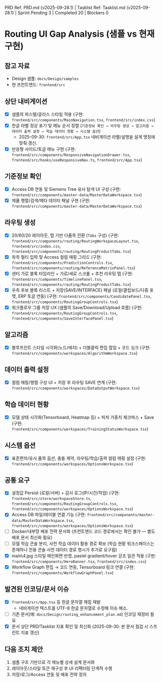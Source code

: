 PRD Ref: PRD.md (v2025-09-28.1) | Tasklist Ref: Tasklist.md (v2025-09-28.1) | Sprint Pending 3 | Completed 20 | Blockers 0

# Routing UI Gap Analysis (샘플 vs 현재 구현)

## 참고 자료
- Design 샘플: `docs/Design/samples`
- 현 프런트엔드: `frontend/src`

## 상단 내비게이션
- [x] 샘플의 파스텔/글라스 스타일 적용 (구현: `frontend/src/components/MainNavigation.tsx`, `frontend/src/index.css`)
- [x] 한글 라벨 정상 표기 및 메뉴 순서 정렬 (`기준정보 확인 → 라우팅 생성 → 알고리즘 → 데이터 출력 설정 → 학습 데이터 현황 → 시스템 옵션`)
  - 2025-09-30: `frontend/src/App.tsx` 네비게이션 라벨/설명을 설계 명칭에 맞춰 갱신.
- [x] 반응형 사이드/토글 메뉴 구현 (구현: `frontend/src/components/ResponsiveNavigationDrawer.tsx`, `frontend/src/hooks/useResponsiveNav.ts`, `frontend/src/App.tsx`)

## 기준정보 확인
- [x] Access DB 연동 및 Siemens Tree 유사 탐색 UI 구성 (구현: `frontend/src/components/master-data/MasterDataWorkspace.tsx`)
- [x] 제품 행렬/검색/메타 데이터 패널 구현 (구현: `frontend/src/components/master-data/MasterDataWorkspace.tsx`)

## 라우팅 생성
- [x] 20/60/20 레이아웃, 탭 기반 다품목 전환 (`Tabs` 구성) (구현: `frontend/src/components/routing/RoutingWorkspaceLayout.tsx`, `frontend/src/index.css`, `frontend/src/components/routing/RoutingProductTabs.tsx`)
- [x] 좌측 멀티 입력 및 Access 컬럼 매핑 그리드 (구현: `frontend/src/components/PredictionControls.tsx`, `frontend/src/components/routing/ReferenceMatrixPanel.tsx`)
- [x] 센터 가로 블록 타임라인 + 가로/세로 스크롤 + 추천 라우팅 탭 (구현: `frontend/src/components/TimelinePanel.tsx`, `frontend/src/components/routing/RoutingProductTabs.tsx`)
- [x] 우측 후보 블록 리스트 + 저장(SAVE/INTERFACE) 패널 (로컬/클립보드/다중 포맷, ERP 토글 연동) (구현: `frontend/src/components/CandidatePanel.tsx`, `frontend/src/components/RoutingGroupControls.tsx`)
- [x] 워크플로우 그룹 저장 UX (샘플의 Save/Download/Upload 흐름) (구현: `frontend/src/components/RoutingGroupControls.tsx`, `frontend/src/components/SaveInterfacePanel.tsx`)

## 알고리즘
- [x] 블루프린트 스타일 시각화(노드/에지) + 더블클릭 편집 팝업 + 코드 싱크 (구현: `frontend/src/components/workspaces/AlgorithmWorkspace.tsx`)

## 데이터 출력 설정
- [x] 컬럼 매핑/행렬 구성 UI + 저장 후 라우팅 SAVE 연계 (구현: `frontend/src/components/workspaces/DataOutputWorkspace.tsx`)

## 학습 데이터 현황
- [x] 모델 상태 시각화(Tensorboard, Heatmap 등) + 피처 가중치 체크박스 + Save (구현: `frontend/src/components/workspaces/TrainingStatusWorkspace.tsx`)

## 시스템 옵션
- [x] 표준편차/유사 품목 옵션, 충돌 제약, 라우팅/학습/출력 컬럼 매핑 설정 (구현: `frontend/src/components/workspaces/OptionsWorkspace.tsx`)

## 공통 요구
- [x] 설정값 Persist (로컬/서버) + 감사 로그(IP/시간/작업) (구현: `frontend/src/store/workspaceStore.ts`, `frontend/src/components/RoutingGroupControls.tsx`, `frontend/src/components/workspaces/OptionsWorkspace.tsx`)
- [x] Access DB 파일/테이블 연결 기능 (구현: `frontend/src/components/master-data/MasterDataWorkspace.tsx`, `frontend/src/components/workspaces/OptionsWorkspace.tsx`)
- [ ] Docker/내부망 배포 전략 문서화 (프런트엔드 코드 경로에서는 확인 불가 — 별도 배포 문서 최신화 필요)
- [ ] 모델 학습 콘솔 분리, 사전 학습 데이터 활용 경로 확보 (학습 현황 워크스페이스는 존재하나 전용 콘솔·사전 데이터 경로 명시가 추가로 요구됨)
- [x] main\4.jpg 스타일 메인화면 반영, pastel gradient/hover 강조 일관 적용 (구현: `frontend/src/components/HeroBanner.tsx`, `frontend/src/index.css`)
- [x] Workflow Graph 편집 → 코드 연동, Tensorboard 링크 연결 (구현: `frontend/src/components/WorkflowGraphPanel.tsx`)

## 발견된 인코딩/문서 이슈
- [x] `frontend/src/App.tsx` 등 한글 문자열 깨짐 재발
  - 네비게이션 텍스트를 UTF-8 한글 문자열로 수정해 이슈 해소.
- [ ] 기존 문서(예: `docs/Design/routing_enhancement_plan.md`) 인코딩 재정비 필요
- [x] 문서 상단 PRD/Tasklist 지표 확인 및 최신화 (2025-09-30: 본 문서 점검 시 스프린트 지표 갱신)

## 다음 조치 제안
1. 샘플 구조 기반으로 각 메뉴별 상세 설계 문서화
2. 레이아웃/스타일 토큰 재구성 후 UI 리팩터링 단계적 수행
3. 저장/로그/Access 연동 및 배포 전략 정의
